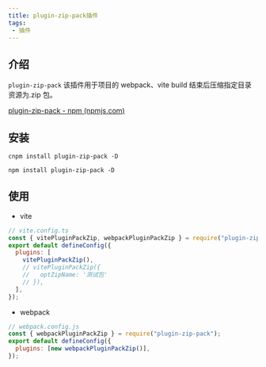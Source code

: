 ```yaml
---
title: plugin-zip-pack插件
tags:
 - 插件
---
```


## 介绍

`plugin-zip-pack` 该插件用于项目的 webpack、vite build 结束后压缩指定目录资源为.zip 包。

[plugin-zip-pack - npm (npmjs.com)](https://www.npmjs.com/package/plugin-zip-pack)

## 安装

`cnpm install plugin-zip-pack -D`

`npm install plugin-zip-pack -D`

## 使用

- vite

```javascript
// vite.config.ts
const { vitePluginPackZip, webpackPluginPackZip } = require("plugin-zip-pack");
export default defineConfig({
  plugins: [
    vitePluginPackZip(),
    // vitePluginPackZip({
    //   optZipName: '测试包'
    // }),
  ],
});
```

- webpack

```javascript
// webpack.config.js
const { webpackPluginPackZip } = require("plugin-zip-pack");
export default defineConfig({
  plugins: [new webpackPluginPackZip()],
});
```
